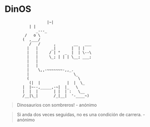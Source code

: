 # DinOS
```
                   |~|				
		   | |				
    		  _---_				
		 /   o \			
		(  ,___/			
	       /   /      ,        __   ___	
	      |   |      _|       |  | |	 
	      |   |     / | °  _  |  | \--\	
	      |   |     \_; | | | \__; ___;	
	      |   |				
	      |   |     			
	      |    \,,-~~~~~~~-,,_.		
	      |                    \_		
	      (                      \		
	       (|  |            |  |  \_	
		|  |~--,_____,-~|  |_   \	
		|  |  |       | |  | :   \__  	
		/__|\_|       /_|__|  '-____~)	
```
> Dinosaurios con sombreros!
>                   - anónimo

> Si anda dos veces seguidas, no es una condición de carrera.
>                   - anónimo


